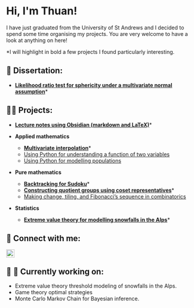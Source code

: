<h1>Hi, I'm Thuan! </h1>

I have just graduated from the University of St Andrews and I decided to spend some time organising my projects. You are very welcome to have a look at anything on here!

*I will highlight in bold a few projects I found particularly interesting.


<h2>📖 Dissertation:</h2>

- **[Likelihood ratio test for sphericity under a multivariate normal assumption](https://github.com/thuanromoli/likelihood-ratio-test-for-sphericity)***


<h2>👨‍💻 Projects:</h2>

- **[Lecture notes using Obsidian (markdown and LaTeX)](https://github.com/thuanromoli/undergraduate-lecture-notes)***

- <b>Applied mathematics</b>
  - **[Multivariate interpolation](https://github.com/thuanromoli/multivariate-interpolation)***
  - [Using Python for understanding a function of two variables](https://github.com/thuanromoli/using-python-for-understanding-a-function-of-two-variables)
  - [Using Python for modelling populations](https://github.com/thuanromoli/using-python-for-modelling-populations)

- <b>Pure mathematics</b>
  - **[Backtracking for Sudoku](https://github.com/thuanromoli/backtracking-for-sudoku)***
  - **[Constructing quotient groups using coset representatives](https://github.com/thuanromoli/constructing-quotient-groups-using-coset-representatives)***
  - [Making change, tiling, and Fibonacci’s sequence in combinatorics](https://github.com/thuanromoli/making-change-and-tiling-and-fibonacci-sequence-in-combinatorics)

- <b>Statistics</b>
  - **[Extreme value theory for modelling snowfalls in the Alps](https://github.com/thuanromoli/extreme-value-theory-for-modelling-snowfalls-in-the-alps)***

<h2> 🤳 Connect with me:</h2>

[<img align="left" alt="Van Thuan Romoli | LinkedIn" width="22px" src="https://cdn.jsdelivr.net/npm/simple-icons@v3/icons/linkedin.svg" />][linkedin]

[linkedin]: https://www.linkedin.com/in/thuanromoli

<br>

<h2> 🚧 🔨 Currently working on:</h2>

- Extreme value theory threshold modeling of snowfalls in the Alps.
- Game theory optimal strategies
- Monte Carlo Markov Chain for Bayesian inference.
